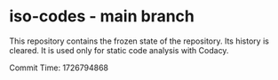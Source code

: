 # iso-codes - main branch

This repository contains the frozen state of the repository.
Its history is cleared. It is used only for static code
analysis with Codacy.

Commit Time: 1726794868